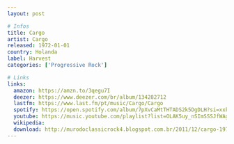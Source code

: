 ```yaml
---
layout: post

# Infos
title: Cargo
artist: Cargo
released: 1972-01-01
country: Holanda
label: Harvest
categories: ['Progressive Rock']

# Links
links:
  amazon: https://amzn.to/3qegu7I
  deezer: https://www.deezer.com/br/album/134282712
  lastfm: https://www.last.fm/pt/music/Cargo/Cargo
  spotify: https://open.spotify.com/album/7pXvCaMtTHTADS2k5DgDLH?si=xxk_abMwRJapdncVyNZCeA
  youtube: https://music.youtube.com/playlist?list=OLAK5uy_nSImSSSJfWAgROvjqjEDNm9YCwWSJZhYA
  wikipedia:
  download: http://murodoclassicrock4.blogspot.com.br/2011/12/cargo-1972.html
---
```

